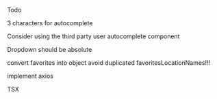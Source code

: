 Todo

3 characters for autocomplete

Consider using the third party user autocomplete component

Dropdown should be absolute

convert favorites into object
avoid duplicated favoritesLocationNames!!!

implement axios

TSX
